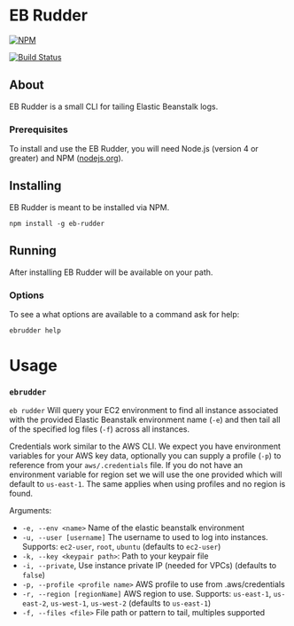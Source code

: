 # EB Rudder

[![NPM](https://nodei.co/npm/eb-rudder.png?downloads=true&downloadRank=true&stars=true)](https://nodei.co/npm/eb-rudder/)

[![Build Status](https://travis-ci.org/Cox-Automotive/eb-rudder.svg?branch=master)](https://travis-ci.org/Cox-Automotive/eb-rudder)

## About

EB Rudder is a small CLI for tailing Elastic Beanstalk logs.

### Prerequisites

To install and use the EB Rudder, you will need Node.js (version 4 or greater) and NPM ([nodejs.org](https://nodejs.org/en/download/package-manager)).

## Installing

EB Rudder is meant to be installed via NPM.

```
npm install -g eb-rudder
```

## Running

After installing EB Rudder will be available on your path. 

### Options

To see a what options are available to a command ask for help:

    ebrudder help

# Usage

### `ebrudder`

`eb rudder` Will query your EC2 environment to find all instance associated with the provided Elastic Beanstalk environment name (`-e`) and then tail all of the specified log files (`-f`) across all instances.

Credentials work similar to the AWS CLI. We expect you have environment variables for your AWS key data, optionally you can supply a profile (`-p`) to reference from your `aws/.credentials` file. If you do not have an environment variable for region set we will use the one provided which will default to `us-east-1`. The same applies when using profiles and no region is found.

Arguments:

* `-e, --env <name>` Name of the elastic beanstalk environment
* `-u, --user [username]` The username to used to log into instances. Supports: `ec2-user`, `root`, `ubuntu` (defaults to `ec2-user`)
* `-k, --key <keypair path>`: Path to your keypair file
* `-i, --private`, Use instance private IP (needed for VPCs) (defaults to `false`)
* `-p, --profile <profile name>` AWS profile to use from .aws/credentials
* `-r, --region [regionName]` AWS region to use. Supports: `us-east-1`, `us-east-2`, `us-west-1`, `us-west-2` (defaults to `us-east-1`)
* `-f, --files <file>` File path or pattern to tail, multiples supported